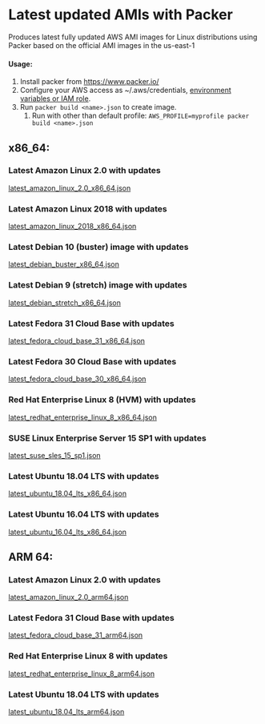 # Latest updated AMIs with Packer

Produces latest fully updated AWS AMI images for Linux distributions using Packer based on the official AMI images in the us-east-1

#### Usage:
1. Install packer from https://www.packer.io/
2. Configure your AWS access as ~/.aws/credentials, [environment variables or IAM role](https://www.packer.io/docs/builders/amazon.html#authentication).
3. Run ```packer build <name>.json``` to create image.
   1. Run with other than default profile: ```AWS_PROFILE=myprofile packer build <name>.json```

## x86_64:

### Latest Amazon Linux 2.0 with updates
[latest_amazon_linux_2.0_x86_64.json](latest_amazon_linux_2.0_x86_64.json)
 
### Latest Amazon Linux 2018 with updates
[latest_amazon_linux_2018_x86_64.json](latest_amazon_linux_2018_x86_64.json)

### Latest Debian 10 (buster) image with updates
[latest_debian_buster_x86_64.json](latest_debian_buster_x86_64.json)
 
### Latest Debian 9 (stretch) image with updates
[latest_debian_stretch_x86_64.json](latest_debian_stretch_x86_64.json)

### Latest Fedora 31 Cloud Base with updates
[latest_fedora_cloud_base_31_x86_64.json](latest_fedora_cloud_base_31_x86_64.json)

### Latest Fedora 30 Cloud Base with updates
[latest_fedora_cloud_base_30_x86_64.json](latest_fedora_cloud_base_30_x86_64.json)

### Red Hat Enterprise Linux 8 (HVM) with updates
[latest_redhat_enterprise_linux_8_x86_64.json](latest_redhat_enterprise_linux_8_x86_64.json)

### SUSE Linux Enterprise Server 15 SP1 with updates
[latest_suse_sles_15_sp1.json](latest_suse_sles_15_sp1.json)

### Latest Ubuntu 18.04 LTS with updates
[latest_ubuntu_18.04_lts_x86_64.json](latest_ubuntu_18.04_lts_x86_64.json)

### Latest Ubuntu 16.04 LTS with updates
[latest_ubuntu_16.04_lts_x86_64.json](latest_ubuntu_16.04_lts_x86_64.json)

## ARM 64:

### Latest Amazon Linux 2.0 with updates
[latest_amazon_linux_2.0_arm64.json](latest_amazon_linux_2.0_arm64.json)

### Latest Fedora 31 Cloud Base with updates
[latest_fedora_cloud_base_31_arm64.json](latest_fedora_cloud_base_31_arm64.json)

### Red Hat Enterprise Linux 8 with updates
[latest_redhat_enterprise_linux_8_arm64.json](latest_redhat_enterprise_linux_8_arm64.json)

### Latest Ubuntu 18.04 LTS with updates
[latest_ubuntu_18.04_lts_arm64.json](latest_ubuntu_18.04_lts_arm64.json)
